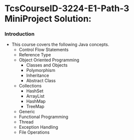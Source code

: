 # TcsCourseID-3224-E1-Path-3 MiniProject Solution:
  ### Introduction
   * This course covers the following Java concepts.
     * Control Flow Statements
     * Reference Type
     * Object Oriented Programming
        * Classes and Objects
        * Polymorphism
        * Inheritance
        * Abstract Class
     * Collections
        * HashSet
        * ArrayList
        * HashMap
        * TreeMap
     * Generic
     * Functional Programming
     * Thread
     * Exception Handling
     * File Operations





     


